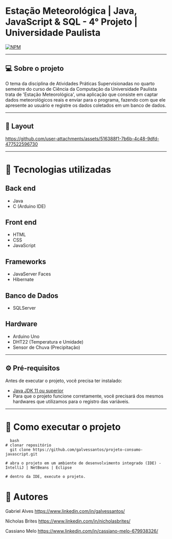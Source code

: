# Estação Meteorológica | Java, JavaScript & SQL - 4° Projeto | Universidade Paulista
[![NPM](https://img.shields.io/npm/l/react)](https://github.com/galvessantos/projeto-consumo-javascript/blob/main/LICENSE) 

---

## 💻 Sobre o projeto
O tema da disciplina de Atividades Práticas Supervisionadas no quarto semestre do curso de Ciência da Computação da Universidade Paulista trata de 'Estação Meteorológica', uma aplicação que consiste em captar dados meteorológicos reais e enviar para o programa, fazendo com que ele apresente ao usuário e registre os dados coletados em um banco de dados. 

---

## 🔳 Layout 

https://github.com/user-attachments/assets/516388f1-7b6b-4c48-9dfd-477522596730

---

# 🧰 Tecnologias utilizadas

## Back end
- Java
- C (Arduino IDE)

## Front end
- HTML
- CSS
- JavaScript

## Frameworks
- JavaServer Faces
- Hibernate

## Banco de Dados
- SQLServer

## Hardware
- Arduino Uno
- DHT22 (Temperatura e Umidade)
- Sensor de Chuva (Precipitação)

---

## ⚙ Pré-requisitos

Antes de executar o projeto, você precisa ter instalado:

- [Java JDK 11 ou superior](https://www.oracle.com/java/technologies/javase-jdk11-downloads.html)
- Para que o projeto funcione corretamente, você precisará dos mesmos hardwares que utilizamos para o registro das variáveis. 
  
---

# 🏁 Como executar o projeto
```
  bash
# clonar repositório
  git clone https://github.com/galvessantos/projeto-consumo-javascript.git

# abra o projeto em um ambiente de desenvolvimento integrado (IDE) - IntelliJ | NetBeans | Eclipse

# dentro da IDE, execute o projeto.

```


# 🤝 Autores

Gabriel Alves
https://www.linkedin.com/in/galvessantos/

Nicholas Brites
https://www.linkedin.com/in/nicholasbrites/

Cassiano Melo
https://www.linkedin.com/in/cassiano-melo-679938326/
